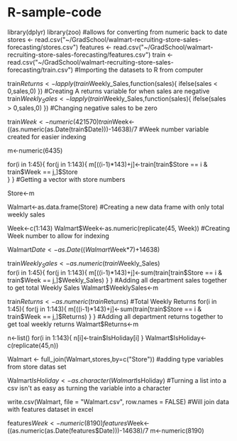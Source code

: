 # R-sample-code
library(dplyr) 
library(zoo) #allows for converting from numeric back to date
stores <- read.csv("~/GradSchool/walmart-recruiting-store-sales-forecasting/stores.csv") 
features <- read.csv("~/GradSchool/walmart-recruiting-store-sales-forecasting/features.csv")
train <- read.csv("~/GradSchool/walmart-recruiting-store-sales-forecasting/train.csv")            #Importing the datasets to R from computer

train$Returns <- lapply(train$Weekly_Sales,function(sales){
       ifelse(sales < 0,sales,0)
   })                                                                               #Creating A returns variable for when sales are negative
train$Weekly_Sales <- lapply(train$Weekly_Sales,function(sales){
       ifelse(sales > 0,sales,0)
   })                                                                                #Changing negative sales to be zero 

train$Week<-numeric(421570)   
train$Week<-((as.numeric(as.Date(train$Date)))-14638)/7 #Week number variable created for easier indexing

m<-numeric(6435)

for(i in 1:45){
for(j in 1:143){
m[((i-1)*143)+j]<-train[train$Store == i & train$Week == j,]$Store                   
}
}                                                                                   #Getting a vector with store numbers

Store<-m

Walmart<-as.data.frame(Store)                                                       #Creating a new data frame with only total weekly sales

Week<-c(1:143)
Walmart$Week<-as.numeric(replicate(45, Week))                                       #Creating Week number to allow for indexing

Walmart$Date<-as.Date((Walmart$Week*7)+14638)

train$Weekly_Sales<-as.numeric(train$Weekly_Sales)                                  
for(i in 1:45){
for(j in 1:143){
m[((i-1)*143)+j]<-sum(train[train$Store == i & train$Week == j,]$Weekly_Sales)
}
}                                                                                    #Adding all department sales together to get total Weekly Sales
Walmart$WeeklySales<-m

train$Returns<-as.numeric(train$Returns)  #Total Weekly Returns
for(i in 1:45){
  for(j in 1:143){
    m[((i-1)*143)+j]<-sum(train[train$Store == i & train$Week == j,]$Returns)
}
}                                                                                       #Adding all department returns together to get toal weekly returns
Walmart$Returns<-m

n<-list()
for(i in 1:143){
n[i]<-train$IsHoliday[i] 
}
Walmart$IsHoliday<-c(replicate(45,n))

Walmart <- full_join(Walmart,stores,by=c("Store"))                                  #adding type variables from store datas set

Walmart$IsHoliday<-as.character(Walmart$IsHoliday)                                  #Turning a list into a csv isn't as easy as turning the variable into a character

write.csv(Walmart, file = "Walmart.csv", row.names = FALSE)                         #Will join data with features dataset in excel


features$Week<-numeric(8190)
features$Week<-((as.numeric(as.Date(features$Date)))-14638)/7
m<-numeric(8190)

